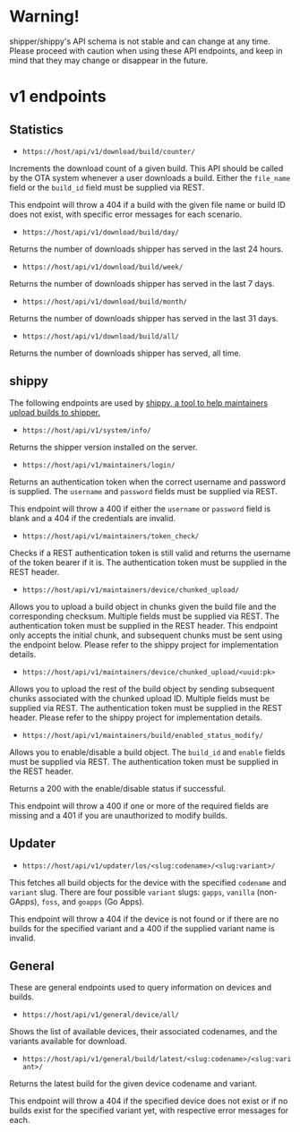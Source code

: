 # Warning!
shipper/shippy's API schema is not stable and can change at any time. Please proceed with caution when using these API endpoints, and keep in mind that they may change or disappear in the future.

# v1 endpoints

## Statistics

 - `https://host/api/v1/download/build/counter/`

Increments the download count of a given build. This API should be called by the OTA system whenever a user downloads a build. Either the `file_name` field or the `build_id` field must be supplied via REST.

This endpoint will throw a 404 if a build with the given file name or build ID does not exist, with specific error messages for each scenario.

 - `https://host/api/v1/download/build/day/`

Returns the number of downloads shipper has served in the last 24 hours.

 - `https://host/api/v1/download/build/week/`

Returns the number of downloads shipper has served in the last 7 days.

 - `https://host/api/v1/download/build/month/`

Returns the number of downloads shipper has served in the last 31 days.

 - `https://host/api/v1/download/build/all/`

Returns the number of downloads shipper has served, all time.

## shippy

The following endpoints are used by [shippy, a tool to help maintainers upload builds to shipper.](https://github.com/ericswpark/shippy)

 - `https://host/api/v1/system/info/`

Returns the shipper version installed on the server.

 - `https://host/api/v1/maintainers/login/`

Returns an authentication token when the correct username and password is supplied. The `username` and `password` fields must be supplied via REST.

This endpoint will throw a 400 if either the `username` or `password` field is blank and a 404 if the credentials are invalid.

 - `https://host/api/v1/maintainers/token_check/`

Checks if a REST authentication token is still valid and returns the username of the token bearer if it is. The authentication token must be supplied in the REST header.

 - `https://host/api/v1/maintainers/device/chunked_upload/`

Allows you to upload a build object in chunks given the build file and the corresponding checksum. Multiple fields must be supplied via REST. The authentication token must be supplied in the REST header. This endpoint only accepts the initial chunk, and subsequent chunks must be sent using the endpoint below. Please refer to the shippy project for implementation details.

 - `https://host/api/v1/maintainers/device/chunked_upload/<uuid:pk>`

Allows you to upload the rest of the build object by sending subsequent chunks associated with the chunked upload ID. Multiple fields must be supplied via REST. The authentication token must be supplied in the REST header. Please refer to the shippy project for implementation details.

 - `https://host/api/v1/maintainers/build/enabled_status_modify/`

Allows you to enable/disable a build object. The `build_id` and `enable` fields must be supplied via REST. The authentication token must be supplied in the REST header.

Returns a 200 with the enable/disable status if successful.

This endpoint will throw a 400 if one or more of the required fields are missing and a 401 if you are unauthorized to modify builds.

## Updater

 - `https://host/api/v1/updater/los/<slug:codename>/<slug:variant>/`

This fetches all build objects for the device with the specified `codename` and `variant` slug. There are four possible `variant` slugs: `gapps`, `vanilla` (non-GApps), `foss`, and `goapps` (Go Apps).

This endpoint will throw a 404 if the device is not found or if there are no builds for the specified variant and a 400 if the supplied variant name is invalid.

## General

These are general endpoints used to query information on devices and builds.

 - `https://host/api/v1/general/device/all/`

Shows the list of available devices, their associated codenames, and the variants available for download.

 - `https://host/api/v1/general/build/latest/<slug:codename>/<slug:variant>/`

Returns the latest build for the given device codename and variant.

This endpoint will throw a 404 if the specified device does not exist or if no builds exist for the specified variant yet, with respective error messages for each.